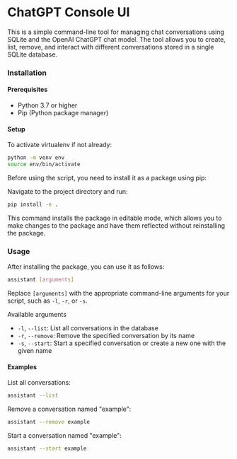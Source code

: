 # ChatGPT Console UI

This is a simple command-line tool for managing chat conversations using SQLite and the OpenAI ChatGPT chat model. The
tool allows you to create, list, remove, and interact with different conversations stored in a single SQLite database.

### Installation

#### Prerequisites

- Python 3.7 or higher
- Pip (Python package manager)

#### Setup

To activate virtualenv if not already:
```bash
python -m venv env
source env/bin/activate
```

Before using the script, you need to install it as a package using pip:

Navigate to the project directory and run:

```bash
pip install -e .
```

This command installs the package in editable mode, which allows you to make changes to the package and have them
reflected without reinstalling the package.

### Usage

After installing the package, you can use it as follows:

```bash
assistant [arguments]
```
Replace `[arguments]` with the appropriate command-line arguments for your script, such as `-l`, `-r`, or `-s`.

Available arguments

- `-l`, `--list`: List all conversations in the database
- `-r`, `--remove`: Remove the specified conversation by its name
- `-s`, `--start`: Start a specified conversation or create a new one with the given name

#### Examples

List all conversations:

```bash
assistant --list
```

Remove a conversation named "example":

```bash
assistant --remove example
```

Start a conversation named "example":

```bash
assistant --start example
```
